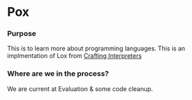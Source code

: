 # Pox

### Purpose

This is to learn more about programming languages. This is an implmentation of Lox from [Crafting Interpreters](http://craftinginterpreters.com/)


### Where are we in the process?
We are current at Evaluation & some code cleanup.
